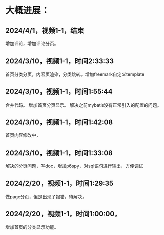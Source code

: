 # 大概进展：

## 2024/4/1，视频1-1，结束
增加评论，增加评论分页。

## 2024/3/10，视频1-1，时间2:33:33
首页分类分页，内容页渲染，分类跳转。增加freemark自定义template

## 2024/3/10，视频1-1，时间1:55:44
合并代码。
增加首页分页显示。
解决之前mybatis没有正常引入的配置的问题。

## 2024/3/10，视频1-1，时间1:42:08
首页内容修改中，

## 2024/3/10，视频1-1，时间1:33:08
解决的分页问题，写doc，增加p6spy，对sql语句进行输出，方便调试

## 2024/2/20，视频1-1，时间1:29:35
做page分页，但是出现了报错，待解决。

## 2024/2/20，视频1-1，时间1:00:00，
增加首页的分类显示功能。
